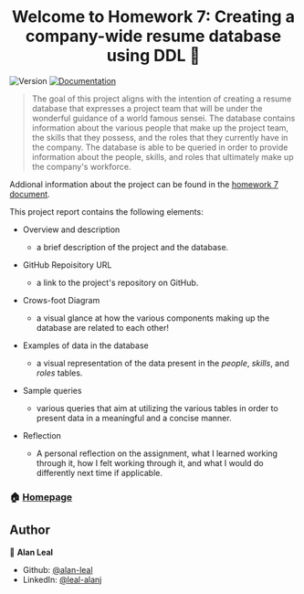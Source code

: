 <h1 align="center">Welcome to Homework 7: Creating a company-wide resume database using DDL 👋</h1>
<p>
  <img alt="Version" src="https://img.shields.io/badge/version-1.0-blue.svg?cacheSeconds=2592000" />
  <a href="hw7/hw7.html" target="_blank">
    <img alt="Documentation" src="https://img.shields.io/badge/documentation-yes-brightgreen.svg" />
  </a>
</p>

> The goal of this project aligns with the intention of creating a resume database that expresses a project team that will be under the wonderful guidance of a world famous sensei. The database contains information about the various people that make up the project team, the skills that they possess, and the roles that they currently have in the company. The database is able to be queried in order to provide information about the people, skills, and roles that ultimately make up the company's workforce.

Addional information about the project can be found in the [homework 7 document](hw7/hw7.html).

This project report contains the following elements:

* Overview and description
    + a brief description of the project and the database.

* GitHub Repoisitory URL
    + a link to the project's repository on GitHub.
    
* Crows-foot Diagram
    + a visual glance at how the various components making up the database are related to each other!

* Examples of data in the database
    + a visual representation of the data present in the *people*, *skills*, and *roles* tables.

* Sample queries
    + various queries that aim at utilizing the various tables in order to present data in a meaningful and a concise manner.

* Reflection
    + A personal reflection on the assignment, what I learned working through it, how I felt working through it, and what I would do differently next time if applicable.

### 🏠 [Homepage](https://github.com/cmsc-vcu/cmsc508-fa2023-hw7-alan-leal#readme)

## Author

👤 **Alan Leal**

* Github: [@alan-leal](https://github.com/alan-leal)
* LinkedIn: [@leal-alanj](https://linkedin.com/in/leal-alanj)